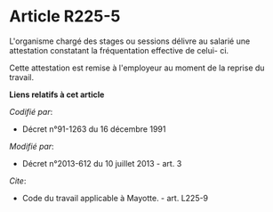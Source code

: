 # Article R225-5

L'organisme chargé des stages ou sessions délivre au salarié une attestation constatant la fréquentation effective de celui-
ci. 

Cette attestation est remise à l'employeur au moment de la reprise du travail.

**Liens relatifs à cet article**

_Codifié par_:

  - Décret n°91-1263 du 16 décembre 1991

_Modifié par_:

  - Décret n°2013-612 du 10 juillet 2013 - art. 3

_Cite_:

  - Code du travail applicable à Mayotte. - art. L225-9
